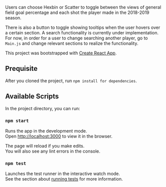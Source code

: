 
Users can choose Hexbin or Scatter to toggle between the views of general field goal percentage and each shot the player made in the 2018-2019 season. 

There is also a button to toggle showing tooltips when the user hovers over a certain section. A search functionality is currently under implementation. For now, in order for a user to change searching another player, go to `Main.js` and change relevant sections to realize the functionality.

This project was bootstrapped with [Create React App](https://github.com/facebook/create-react-app).

## Prequisite

After you cloned the project, run `npm install for dependencies`.

## Available Scripts

In the project directory, you can run:

### `npm start`

Runs the app in the development mode.<br>
Open [http://localhost:3000](http://localhost:3000) to view it in the browser.

The page will reload if you make edits.<br>
You will also see any lint errors in the console.

### `npm test`

Launches the test runner in the interactive watch mode.<br>
See the section about [running tests](https://facebook.github.io/create-react-app/docs/running-tests) for more information.
